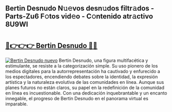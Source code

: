 ## Bertin Desnudo N𝚞𝚎vos desn𝚞dos filtr𝚊dos - Parts-Zu6 F𝚘tos vid𝚎o - C𝚘ntenido atr𝚊ctivo 8U9WI

# <h2><a href="http://mb88gjw.tromn.icu/?c=Bertin+Desnudo">🔗👉👉👉 Bertin Desnudo 🔗🔗</a></h2>

[![Bertin Desnudo nuevo](https://i.imgur.com/pEAQMta.gif)](http://mb88gjw.tromn.icu/?c=Bertin+Desnudo)
Bertin Desnudo, una figura multifacética y estimulante, se resiste a la categorización simple. Su uso pionero de los medios digitales para la autorrepresentación ha cautivado y enfurecido a los espectadores, encendiendo debates sobre la identidad, la expresión artística y la naturaleza evolutiva de las comunidades en línea. Aunque sus planes futuros no están claros, su papel en la redefinición de la comunidad en línea es incuestionable. Con una dedicación inquebrantable y un encanto innegable, el progreso de Bertin Desnudo en el panorama virtual es imparable.
